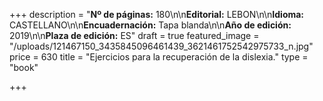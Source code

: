+++
description = "**Nº de páginas:** 180\n\n**Editorial:** LEBON\n\n**Idioma:** CASTELLANO\n\n**Encuadernación:** Tapa blanda\n\n**Año de edición:** 2019\n\n**Plaza de edición:** ES"
draft = true
featured_image = "/uploads/121467150_3435845096461439_3621461752542975733_n.jpg"
price = 630
title = "Ejercicios para la recuperación de la dislexia."
type = "book"

+++
